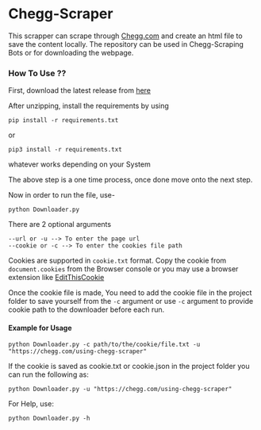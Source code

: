 # Chegg-Scraper

This scrapper can scrape through [Chegg.com](https://www.chegg.com) and create an html file to save the content locally.
The repository can be used in Chegg-Scraping Bots or for downloading the webpage.

### How To Use ??
First, download the latest release from [here](https://github.com/ThreeGiantNoobs/chegg-scraper/releases/latest)

After unzipping, install the requirements by using

    pip install -r requirements.txt 
or

    pip3 install -r requirements.txt

whatever works depending on your System

The above step is a one time process, once done move onto the next step.

Now in order to run the file, use-

    python Downloader.py 

There are 2 optional arguments

    --url or -u --> To enter the page url
    --cookie or -c --> To enter the cookies file path

Cookies are supported in ``cookie.txt`` format.
Copy the cookie from `document.cookies` from the Browser console or you may use a browser extension like [EditThisCookie](https://chrome.google.com/webstore/detail/editthiscookie/fngmhnnpilhplaeedifhccceomclgfbg)

Once the cookie file is made, You need to add the cookie file in the project folder to save yourself from the `-c` argument or use `-c` argument to provide cookie path to the downloader before each run.

#### Example for Usage

    python Downloader.py -c path/to/the/cookie/file.txt -u "https://chegg.com/using-chegg-scraper"
If the cookie is saved as cookie.txt or cookie.json in the project folder you can run the following as:

    python Downloader.py -u "https://chegg.com/using-chegg-scraper"

For Help, use:

    python Downloader.py -h
